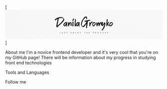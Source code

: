 [![Header](https://github.com/Danifka3/Danifka3/blob/main/assets/logo.jpg)]

About me
I'm a novice frontend developer and it's very cool that you're on my GitHub page!
There will be information about my progress in studying front end technologies

Tools and Languages

Follow me